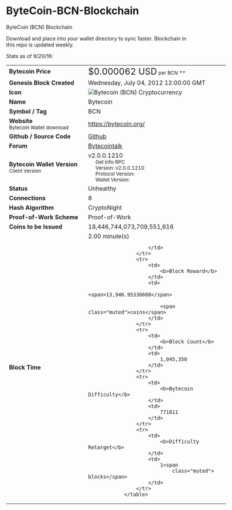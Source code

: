 # ByteCoin-BCN-Blockchain
ByteCoin (BCN) Blockchain

Download and place into your wallet directory to sync faster. Blockchain in this repo is updated weekly.


Stats as of 9/20/16:

<table class="table table-striped table-bordered" style="width: 600px;">
                    <tr>
                        <td>
                            <b>Bytecoin Price</b>
                        </td>
                        <td>
                                <span style="font-size: 18pt;">$0.000062 USD</span> <small>per BCN **</small>
                        </td>
                    </tr>
                    <tr>
                        <td>
                            <b>Genesis Block Created</b>
                        </td>
                        <td>Wednesday, July 04, 2012 12:00:00 GMT
                        </td>
                    </tr>
                    <tr>
                        <td style="width: 200px;">
                            <b>Icon</b>
                        </td>
                        <td>
                            <img src="/content/images/Bytecoin.png" alt="Bytecoin (BCN) Cryptocurrency" />
                        </td>
                    </tr>
                    <tr>
                        <td>
                            <b>Name</b>
                        </td>
                        <td>Bytecoin
                        </td>
                    </tr>
                    <tr>
                        <td>
                            <b>Symbol / Tag</b>
                        </td>
                        <td>BCN
                        </td>
                    </tr>
                    <tr>
                        <td>
                            <b>Website</b><br />
                            <small>Bytecoin Wallet download <i class="icon-download"></i></small>
                        </td>
                        <td>
                                <a href="https://bytecoin.org/" target="_blank" class="link">https://bytecoin.org/</a>
                        </td>
                    </tr>
                    <tr>
                        <td>
                            <b>Github / Source Code</b>
                        </td>
                        <td>
                                <a href="https://github.com/amjuarez/bytecoin" target="_blank" class="link">Github</a>
                        </td>
                    </tr>
                    <tr>
                        <td>
                            <b>Forum</b>
                        </td>
                        <td>
                                <a href="https://bytecointalk.org/" target="_blank" class="link">Bytecointalk</a>
                        </td>
                    </tr>
                    <tr>
                        <td>
                            <b>Bytecoin Wallet Version</b><br />
                            <small>Client Version</small>
                        </td>
                        <td>v2.0.0.1210<br />
                            <div style="margin-left: 20px;">
                                <small class="muted">Get Info RPC</small><br />
                                <small class="muted">Version: </small><small>v2.0.0.1210</small><br />
                                <small class="muted">Protocol Version: </small><small></small><br />
                                <small class="muted">Wallet Version: </small><small></small><br />
                            </div>
                        </td>
                    </tr>
                    <tr>
                        <td style="width: 200px;">
                            <b>Status</b>
                        </td>
                        <td>Unhealthy
                        </td>
                    </tr>
                    <tr>
                        <td>
                            <b>Connections</b>
                        </td>
                        <td>8
                        </td>
                    </tr>
                    <tr>
                        <td>
                            <b>Hash Algorithm</b>
                        </td>
                        <td>CryptoNight
                        </td>
                    </tr>
                    <tr>
                        <td>
                            <b>Proof-of-Work Scheme</b>
                        </td>
                        <td>Proof-of-Work
                        </td>
                    </tr>
                    <tr>
                        <td>
                            <b>Coins to be Issued</b>
                        </td>
                        <td>
                                <span>18,446,744,073,709,551,616</span>
                        </td>
                    </tr>
                    <tr>
                        <td>
                            <b>Block Time</b>
                        </td>
                        <td>
                                <span>2.00 minute(s)</span> 

                        </td>
                    </tr>
                    <tr>
                        <td>
                            <b>Block Reward</b>
                        </td>
                        <td>
                                <span>13,946.95336688</span>

                            <span class="muted">coins</span>
                        </td>
                    </tr>
                    <tr>
                        <td>
                            <b>Block Count</b>
                        </td>
                        <td>
                            1,045,350
                        </td>
                    </tr>
                    <tr>
                        <td>
                            <b>Bytecoin Difficulty</b>
                        </td>
                        <td>
                            771811
                        </td>
                    </tr>
                    <tr>
                        <td>
                            <b>Difficulty Retarget</b>
                        </td>
                        <td>
                            1<span
                                class="muted"> blocks</span>
                        </td>
                    </tr>
                </table>
